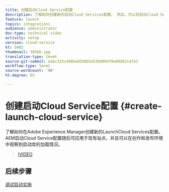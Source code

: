 ```yaml
---
title: 创建启动Cloud Service配置
description: 了解如何创建新的启动Cloud Services配置。 然后，可以将启动Cloud Service配置应用于现有站点，并可以在创作和发布环境中观察到启动库的加载情况。
feature: launch
topics: integrations
audience: administrator
doc-type: technical video
activity: setup
version: cloud-service
kt: 5982
thumbnail: 38566.jpg
translation-type: tm+mt
source-git-commit: eabc325c498b4d5b8b5a53b9004f0e89d82cefe3
workflow-type: tm+mt
source-wordcount: '96'
ht-degree: 0%

---
```



# 创建启动Cloud Service配置 {#create-launch-cloud-service}

了解如何在Adobe Experience Manager创建新的LaunchCloud Services配置。 AEM启动Cloud Service配置随后可应用于现有站点，并且可以在创作和发布环境中观察到启动库的加载情况。

>[!VIDEO](https://video.tv.adobe.com/v/38566?quality=12&learn=on)

## 后续步骤

[调试启动实施](debug-launch-implementation.md)
